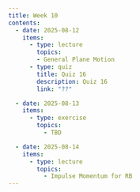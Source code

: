 ```yaml
---
title: Week 10
contents:
  - date: 2025-08-12
    items:
      - type: lecture
        topics:
        - General Plane Motion
      - type: quiz
        title: Quiz 16
        description: Quiz 16
        link: "??"

  - date: 2025-08-13
    items:
      - type: exercise
        topics:
          - TBD

  - date: 2025-08-14
    items:
      - type: lecture
        topics:
          - Impulse Momentum for RB
---
```

